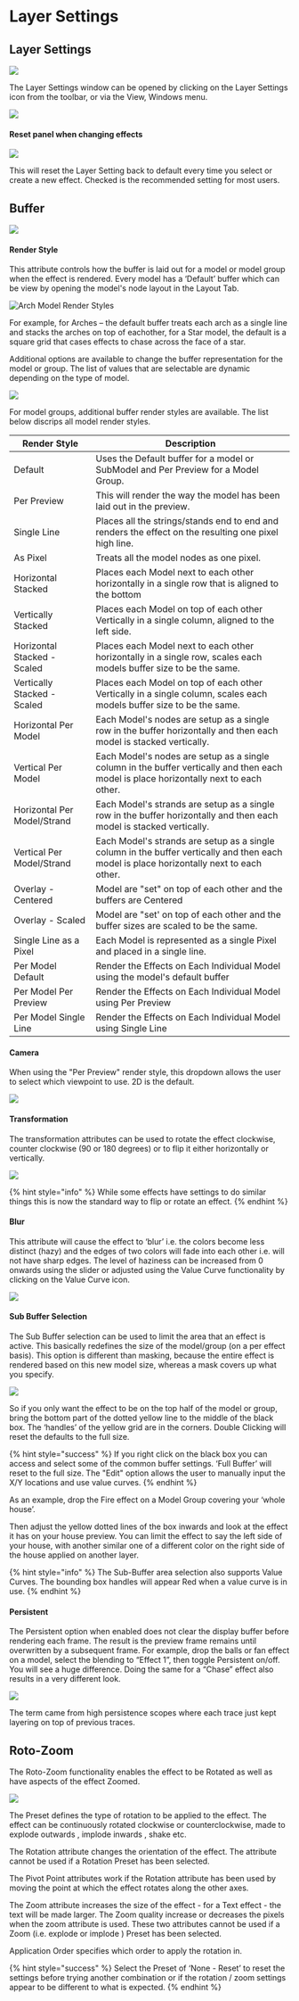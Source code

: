 # Layer Settings

## Layer Settings

![](<../../../.gitbook/assets/image (310).png>)

The Layer Settings window can be opened by clicking on the Layer Settings icon from the toolbar, or via the View, Windows menu.

![](<../../../.gitbook/assets/image (36) (1).png>)

#### Reset panel when changing effects

![](<../../../.gitbook/assets/image (545).png>)

This will reset the Layer Setting back to default every time you select or create a new effect. Checked is the recommended setting for most users.

## Buffer

![](<../../../.gitbook/assets/image (334).png>)

#### Render Style

This attribute controls how the buffer is laid out for a model or model group when the effect is rendered. Every model has a ‘Default’ buffer which can be view by opening the model's node layout in the Layout Tab.

![Arch Model Render Styles ](<../../../.gitbook/assets/image (307) (1).png>)

For example, for Arches – the default buffer treats each arch as a single line and stacks the arches on top of eachother, for a Star model, the default is a square grid that cases effects to chase across the face of a star.

Additional options are available to change the buffer representation for the model or group. The list of values that are selectable are dynamic depending on the type of model.

![](<../../../.gitbook/assets/image (695).png>)

For model groups, additional buffer render styles are available. The list below discrips all model render styles.

| Render Style                | ​Description                                                                                                                             |
| --------------------------- | ---------------------------------------------------------------------------------------------------------------------------------------- |
| Default                     | Uses the Default buffer for a model or SubModel and Per Preview for a Model Group.                                                       |
| Per Preview                 | This will render the way the model has been laid out in the preview.                                                                     |
| Single Line                 | Places all the strings/stands end to end and renders the effect on the resulting one pixel high line.                                    |
| As Pixel                    | Treats all the model nodes as one pixel.                                                                                                 |
| Horizontal Stacked          | Places each Model next to each other horizontally in a single row that is aligned to the bottom                                          |
| Vertically Stacked          | Places each Model on top of each other Vertically in a single column, aligned to the left side.                                          |
| Horizontal Stacked - Scaled | Places each Model next to each other horizontally in a single row, scales  each models buffer size to be the same.                       |
| Vertically Stacked - Scaled | Places each Model on top of each other Vertically in a single column, scales  each models buffer size to be the same.                    |
| Horizontal Per Model        | Each Model's nodes are setup as a single row in the buffer horizontally and then each model is stacked vertically.                       |
| Vertical Per Model          | Each Model's nodes are setup as a single column in the buffer vertically and then each model is place horizontally next to each other.   |
| Horizontal Per Model/Strand | Each Model's strands are setup as a single row in the buffer horizontally and then each model is stacked vertically.                     |
| Vertical Per Model/Strand   | Each Model's strands are setup as a single column in the buffer vertically and then each model is place horizontally next to each other. |
| Overlay -  Centered         | Model are "set" on top of each other and the buffers are Centered                                                                        |
| Overlay - Scaled            | Model are "set' on top of each other and the buffer sizes are scaled to be the same.                                                     |
| Single Line as a Pixel      | Each Model is represented as a single Pixel and placed in a single line.                                                                 |
| Per Model Default           | Render the Effects on Each Individual Model using the model's default buffer                                                             |
| Per Model Per Preview       | Render the Effects on Each Individual Model using Per Preview                                                                            |
| Per Model Single Line       | Render the Effects on Each Individual Model using Single Line                                                                            |

#### Camera

When using the "Per Preview" render style, this dropdown allows the user to select which viewpoint to use. 2D is the default.

![](<../../../.gitbook/assets/image (214) (1).png>)

#### Transformation

The transformation attributes can be used to rotate the effect clockwise, counter clockwise (90 or 180 degrees) or to flip it either horizontally or vertically.

![](<../../../.gitbook/assets/image (100) (1).png>)

{% hint style="info" %}
While some effects have settings to do similar things this is now the standard way to flip or rotate an effect.
{% endhint %}

#### Blur

This attribute will cause the effect to ‘blur’ i.e. the colors become less distinct (hazy) and the edges of two colors will fade into each other i.e. will not have sharp edges. The level of haziness can be increased from 0 onwards using the slider or adjusted using the Value Curve functionality by clicking on the Value Curve icon.

![](<../../../.gitbook/assets/image (408).png>)

#### Sub Buffer Selection

The Sub Buffer selection can be used to limit the area that an effect is active. This basically redefines the size of the model/group (on a per effect basis). This option is different than masking, because the entire effect is rendered based on this new model size, whereas a mask covers up what you specify.

![](<../../../.gitbook/assets/image (648).png>)

So if you only want the effect to be on the top half of the model or group, bring the bottom part of the dotted yellow line to the middle of the black box. The ‘handles’ of the yellow grid are in the corners. Double Clicking will reset the defaults to the full size.

{% hint style="success" %}
If you right click on the black box you can access and select some of the common buffer settings. ‘Full Buffer’ will reset to the full size. The "Edit" option allows the user to manually input the X/Y locations and use value curves.
{% endhint %}

As an example, drop the Fire effect on a Model Group covering your ‘whole house’.

Then adjust the yellow dotted lines of the box inwards and look at the effect it has on your house preview. You can limit the effect to say the left side of your house, with another similar one of a different color on the right side of the house applied on another layer.

{% hint style="info" %}
The Sub-Buffer area selection also supports Value Curves. The bounding box handles will appear Red when a value curve is in use.
{% endhint %}

#### Persistent

The Persistent option when enabled does not clear the display buffer before rendering each frame. The result is the preview frame remains until overwritten by a subsequent frame. For example, drop the balls or fan effect on a model, select the blending to “Effect 1”, then toggle Persistent on/off. You will see a huge difference. Doing the same for a “Chase” effect also results in a very different look.

![](<../../../.gitbook/assets/image (600).png>)

The term came from high persistence scopes where each trace just kept layering on top of previous traces.

## Roto-Zoom

The Roto-Zoom functionality enables the effect to be Rotated as well as have aspects of the effect Zoomed.

![](<../../../.gitbook/assets/image (676) (1).png>)

The Preset defines the type of rotation to be applied to the effect. The effect can be continuously rotated clockwise or counterclockwise, made to explode outwards , implode inwards , shake etc.

The Rotation attribute changes the orientation of the effect. The attribute cannot be used if a Rotation Preset has been selected.

The Pivot Point attributes work if the Rotation attribute has been used by moving the point at which the effect rotates along the other axes.

The Zoom attribute increases the size of the effect - for a Text effect - the text will be made larger. The Zoom quality increase or decreases the pixels when the zoom attribute is used. These two attributes cannot be used if a Zoom (i.e. explode or implode ) Preset has been selected.

Application Order specifies which order to apply the rotation in.

{% hint style="success" %}
Select the Preset of ‘None - Reset’ to reset the settings before trying another combination or if the rotation / zoom settings appear to be different to what is expected.
{% endhint %}
